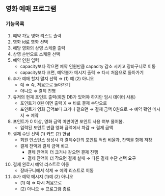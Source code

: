 ## 영화 예매 프로그램

### 기능목록
1. 예약 가능 영화 리스트 출력
2. 영화 id로 영화 선택
3. 해당 영화의 상영 스케줄 출력
4. 상영 순번으로 스케줄 선택
5. 예약  인원 입력
    - capacity보다 작으면 예약 인원만큼 capacity 감소 시키고 장바구니로 이동
    - capacity보다 크면, 예약불가 메시지 출력 ⇒ 다시 처음으로 돌아가기
6. 추가 예매 할지 말지 선택 ⇒ (1) 예 (2) 아니오
    - 예 ⇒ 즉, 처음으로 돌아가기
    - 아니오 ⇒ 결제 진행
7. 유저의 현재 포인트 출력(회원 DB가 있어야 하지만 임시 데이터 사용)
    - 포인트가 0원 이면 출력 X ⇒ 바로 결제 수단으로
    - 포인트가 영화 금액보다 크거나 같으면 ⇒ 결제 금액 0원으로 ⇒ 예약 확인 메시지 ⇒ 예약
8. 포인트가 0 이상, 영화 금액 미만이면 포인트 사용 여부 물어봄.
    - 입력된 포인트 만큼 영화 금액에서 차감 ⇒ 결제 금액
9. 결제 수단 선택 (1) 카드 (2) 현금
    - 회원 인스턴스 생성시 각 결제수단의 포인트 적립 비율과, 잔액을 함께 저장
    - 결제 잔액과 결제 금액 비교
        - 결제 잔액이 더 크거나 같으면 결제 진행
        - 결제 잔액이 더 작으면 결제 실패 ⇒ 다른 결제 수단 선택 요구
10. 결제 완료시 예약 리스트로 이동
    - 장바구니에서 삭제 ⇒ 예약 리스트로 이동
11. 추가 예약 메시지 (1)예 (2) 아니오
    - (1) 예 ⇒ 다시 처음으로
    - (2) 아니오 ⇒ 프로그램 종료
